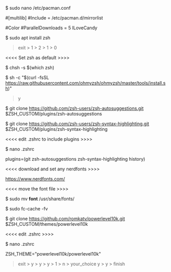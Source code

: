$ sudo nano /etc/pacman.conf

#[multilib]
#Include = /etc/pacman.d/mirrorlist

#Color
#ParallelDownloads = 5
ILoveCandy

$ sudo apt install zsh

> exit > 1 > 2 > 1 > 0

<<<< Set zsh as default >>>>

$ chsh -s $(which zsh)

$ sh -c "$(curl -fsSL https://raw.githubusercontent.com/ohmyzsh/ohmyzsh/master/tools/install.sh)"

> y

$ git clone https://github.com/zsh-users/zsh-autosuggestions.git $ZSH_CUSTOM/plugins/zsh-autosuggestions

$ git clone https://github.com/zsh-users/zsh-syntax-highlighting.git $ZSH_CUSTOM/plugins/zsh-syntax-highlighting

<<<< edit .zshrc to include plugins >>>>

$ nano .zshrc

plugins=(git zsh-autosuggestions zsh-syntax-highlighting history)

<<<< download and set any nerdfonts >>>>

https://www.nerdfonts.com/

<<<< move the font file >>>>

$ sudo mv __font__ /usr/share/fonts/

$ sudo fc-cache -fv

$ git clone https://github.com/romkatv/powerlevel10k.git $ZSH_CUSTOM/themes/powerlevel10k

<<<< edit .zshrc >>>>

$ nano .zshrc

ZSH_THEME="powerlevel10k/powerlevel10k"

> exit > y > y > y > 1 > n > your_choice
> y > y > finish

